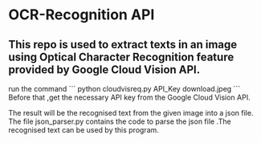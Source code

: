 <h1>OCR-Recognition API </h1>
<h2>This repo is used to extract texts in an image using Optical Character Recognition feature provided by Google Cloud Vision API.
</h2>
run the command
```
python cloudvisreq.py API_Key download.jpeg
```
Before that ,get the necessary API key from the Google Cloud Vision API.


The result will be the recognised text from the given image into a json file.
The file json_parser.py contains the code to parse the json file .The recognised text can be used by this program.
